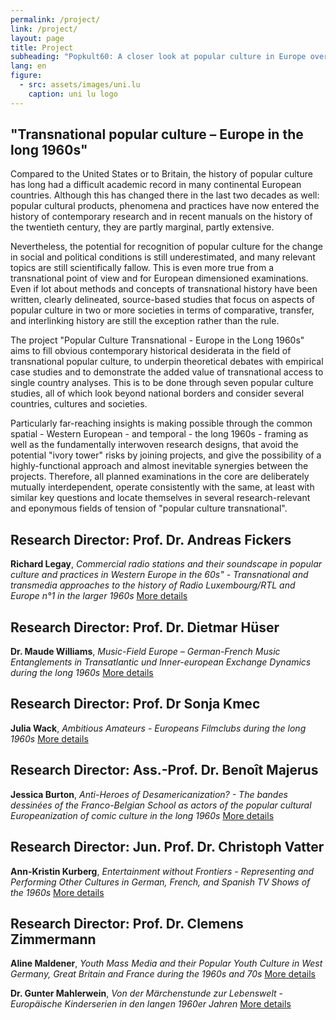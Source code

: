 ```yaml
---
permalink: /project/
link: /project/
layout: page
title: Project
subheading: "Popkult60: A closer look at popular culture in Europe over the long decade of the 1960s"
lang: en
figure:
  - src: assets/images/uni.lu
    caption: uni lu logo
---
```


## "Transnational popular culture – Europe in the long 1960s"

Compared to the United States or to Britain, the history of popular culture has long had a difficult academic record in many continental European countries. Although this has changed there in the last two decades as well: popular cultural products, phenomena and practices have now entered the history of contemporary research and in recent manuals on the history of the twentieth century, they are partly marginal, partly extensive.

Nevertheless, the potential for recognition of popular culture for the change in social and political conditions is still underestimated, and many relevant topics are still scientifically fallow. This is even more true from a transnational point of view and for European dimensioned examinations. Even if lot about methods and concepts of transnational history have been written, clearly delineated, source-based studies that focus on aspects of popular culture in two or more societies in terms of comparative, transfer, and interlinking history are still the exception rather than the rule.

The project "Popular Culture Transnational - Europe in the Long 1960s" aims to fill obvious contemporary historical desiderata in the field of transnational popular culture, to underpin theoretical debates with empirical case studies and to demonstrate the added value of transnational access to single country analyses. This is to be done through seven popular culture studies, all of which look beyond national borders and consider several countries, cultures and societies.

Particularly far-reaching insights is making possible through the common spatial - Western European - and temporal - the long 1960s - framing as well as the fundamentally interwoven research designs, that avoid the potential "ivory tower" risks by joining projects, and give the possibility of a highly-functional approach and almost inevitable synergies between the projects. Therefore, all planned examinations in the core are deliberately mutually interdependent, operate consistently with the same, at least with similar key questions and locate themselves in several research-relevant and eponymous fields of tension of "popular culture transnational".


## Research Director: Prof. Dr. Andreas Fickers

**Richard Legay**, *Commercial radio stations and their soundscape in popular culture and practices in Western Europe in the 60s" - Transnational and transmedia approaches to the history of Radio Luxembourg/RTL and Europe n°1 in the larger 1960s*
[More details](../assets/pdf/legay-en.pdf)

## Research Director: Prof. Dr. Dietmar Hüser

**Dr. Maude Williams**, *Music-Field Europe – German-French Music Entanglements in Transatlantic und Inner-european Exchange Dynamics during the long 1960s*
[More details](../assets/pdf/williams-en.pdf)

## Research Director: Prof. Dr Sonja Kmec

**Julia Wack**, *Ambitious Amateurs - Europeans Filmclubs during the long 1960s*
[More details](../assets/pdf/wack-en.pdf)

## Research Director: Ass.-Prof. Dr. Benoît Majerus

**Jessica Burton**, *Anti-Heroes of Desamericanization? - The bandes dessinées of the Franco-Belgian School as actors of the popular cultural Europeanization of comic culture in the long 1960s*
[More details](../assets/pdf/burton-en.pdf)

## Research Director: Jun. Prof. Dr. Christoph Vatter

**Ann-Kristin Kurberg**, *Entertainment without Frontiers - Representing and Performing Other Cultures in German, French, and Spanish TV Shows of the 1960s*
[More details](../assets/pdf/kurberg-en.pdf)

## Research Director: Prof. Dr. Clemens Zimmermann

**Aline Maldener**, *Youth Mass Media and their Popular Youth Culture in West Germany, Great Britain and France during the 1960s and 70s*
[More details](../assets/pdf/maldener-en.pdf)

**Dr. Gunter Mahlerwein**, *Von der Märchenstunde zur Lebenswelt - Europäische Kinderserien in den langen 1960er Jahren*
[More details](../assets/pdf/mahlerwein-en.pdf)
